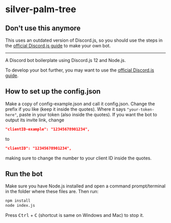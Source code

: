 # silver-palm-tree
## Don't use this anymore
This uses an outdated version of Discord.js, so you should use the steps in the [official Discord.js guide](https://discordjs.guide/) to make your own bot.

----


A Discord bot boilerplate using Discord.js 12 and Node.js.

To develop your bot further, you may want to use the [official Discord.js guide](https://discordjs.guide/).
## How to set up the config.json
Make a copy of config-example.json and call it config.json. Change the prefix if you like (keep it inside the quotes). Where it says `"your-token-here"`, paste in your token (also inside the quotes). If you want the bot to output its invite link, change
```json
"clientID-example": "12345678901234",
```
to
```json
"clientID": "12345678901234",
```
making sure to change the number to your client ID inside the quotes.
## Run the bot
Make sure you have Node.js installed and open a command prompt/terminal in the folder where these files are. Then run:
```bash
npm install
node index.js
```
Press <kbd>Ctrl</kbd> + <kbd>C</kbd> (shortcut is same on Windows and Mac) to stop it.
